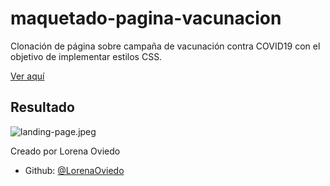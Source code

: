 # maquetado-pagina-vacunacion
Clonación de página sobre campaña de vacunación contra COVID19 con el objetivo de implementar estilos CSS.

[Ver aquí](http://campana-vacunacion.atwebpages.com/) 

## Resultado
![landing-page.jpeg](https://github.com/LorenaOviedo/maquetado-pagina-vacunacion/blob/main/images/resultado-clonacion.jpeg)

Creado por Lorena Oviedo
* Github: [@LorenaOviedo](https://github.com/LorenaOviedo)

